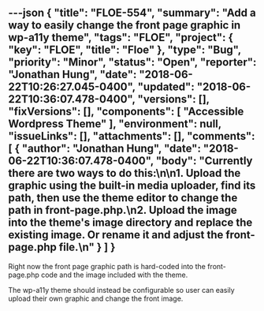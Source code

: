 ---json
{
  "title": "FLOE-554",
  "summary": "Add a way to easily change the front page graphic in wp-a11y theme",
  "tags": "FLOE",
  "project": {
    "key": "FLOE",
    "title": "Floe"
  },
  "type": "Bug",
  "priority": "Minor",
  "status": "Open",
  "reporter": "Jonathan Hung",
  "date": "2018-06-22T10:26:27.045-0400",
  "updated": "2018-06-22T10:36:07.478-0400",
  "versions": [],
  "fixVersions": [],
  "components": [
    "Accessible Wordpress Theme"
  ],
  "environment": null,
  "issueLinks": [],
  "attachments": [],
  "comments": [
    {
      "author": "Jonathan Hung",
      "date": "2018-06-22T10:36:07.478-0400",
      "body": "Currently there are two ways to do this:\n\n1. Upload the graphic using the built-in media uploader, find its path, then use the theme editor to change the path in front-page.php.\n2. Upload the image into the theme's image directory and replace the existing image. Or rename it and adjust the front-page.php file.\n"
    }
  ]
}
---
Right now the front page graphic path is hard-coded into the front-page.php code and the image included with the theme.

The wp-a11y theme should instead be configurable so user can easily upload their own graphic and change the front image.

        